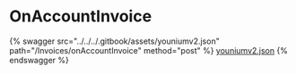 # OnAccountInvoice

{% swagger src="../../../.gitbook/assets/youniumv2.json" path="/Invoices/onAccountInvoice" method="post" %}
[youniumv2.json](../../../.gitbook/assets/youniumv2.json)
{% endswagger %}
